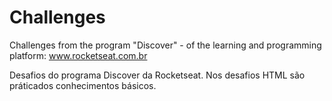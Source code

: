 # Challenges
Challenges from the program "Discover" - of the learning and programming platform: www.rocketseat.com.br

Desafios do programa Discover da Rocketseat.
Nos desafios HTML são práticados conhecimentos básicos.
